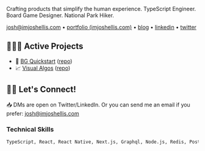 Crafting products that simplify the human experience. TypeScript Engineer. Board Game Designer. National Park Hiker.

[josh@imjoshellis.com](josh@imjoshellis.com) &bull; [portfolio (imjoshellis.com)](https://imjoshellis.com) &bull; [blog](https://dev.to/imjoshellis) &bull; [linkedin](https://linkedin.com/in/imjoshellis) &bull; [twitter](https://twitter.com/imjoshellis)

## 👨🏻‍💻 Active Projects
- 🎲 [BG Quickstart](https://bgquickstart.com) ([repo](https://github.com/imjoshellis/BGQuickstart.com))
- 📈️ [Visual Algos](https://visualalgos.netlify.app/) ([repo](https://github.com/imjoshellis/visual-algos))

## 👋🏼 Let's Connect!
📥 DMs are open on Twitter/LinkedIn. Or you can send me an email if you prefer: [josh@imjoshellis.com](josh@imjoshellis.com)

### Technical Skills
```md
TypeScript, React, React Native, Next.js, Graphql, Node.js, Redis, Postgres, Mongo, Docker, Kubernetes, Rust, Go
```
